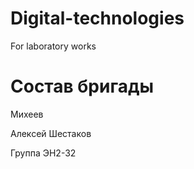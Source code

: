 # Digital-technologies
For laboratory works

# Состав бригады
Михеев

Алексей Шестаков

Группа ЭН2-32
